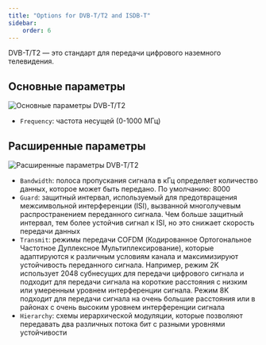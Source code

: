 ```yaml
---
title: "Options for DVB-T/T2 and ISDB-T"
sidebar:
    order: 6
---
```


DVB-T/T2 — это стандарт для передачи цифрового наземного телевидения.

## Основные параметры

![Основные параметры DVB-T/T2](https://cdn.cesbo.com/help/astra/receiving/dvb/t/general.png)

- `Frequency`: частота несущей (0-1000 МГц)

## Расширенные параметры

![Расширенные параметры DVB-T/T2](https://cdn.cesbo.com/help/astra/receiving/dvb/t/advanced.png)

- `Bandwidth`: полоса пропускания сигнала в кГц определяет количество данных, которое может быть передано. По умолчанию: 8000
- `Guard`: защитный интервал, используемый для предотвращения межсимвольной интерференции (ISI), вызванной многолучевым распространением переданного сигнала. Чем больше защитный интервал, тем более устойчив сигнал к ISI, но это снижает скорость передачи данных
- `Transmit`: режимы передачи COFDM (Кодированное Ортогональное Частотное Дуплексное Мультиплексирование), которые адаптируются к различным условиям канала и максимизируют устойчивость переданного сигнала. Например, режим 2K использует 2048 субнесущих для передачи цифрового сигнала и подходит для передачи сигнала на короткие расстояния с низким или умеренным уровнем интерференции сигнала. Режим 8K подходит для передачи сигнала на очень большие расстояния или в районах с очень высоким уровнем интерференции сигнала
- `Hierarchy`: схемы иерархической модуляции, которые позволяют передавать два различных потока бит с разными уровнями устойчивости